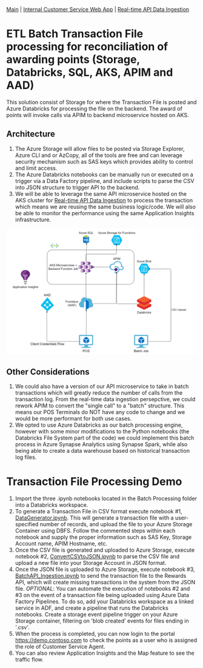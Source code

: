 [Main](README.md) | [Internal Customer Service Web App](APP.md) | [Real-time API Data Ingestion](AKS.md)

# ETL Batch Transaction File processing for reconciliation of awarding points (Storage, Databricks, SQL, AKS, APIM and AAD)
This solution consist of Storage for where the Transaction File is posted and Azure Databricks for processing the file on the backend. The award of points will invoke calls via APIM to backend microservice hosted on AKS.

## Architecture
1. The Azure Storage will allow files to be posted via Storage Explorer, Azure CLI and or AzCopy, all of the tools are free and can leverage security mechanism such as SAS keys which provides ability to control and limit access.
2. The Azure Databricks notebooks can be manually run or executed on a trigger via a Data Factory pipeline, and include scripts to parse the CSV into JSON structure to trigger API to the backend.
3. We will be able to leverage the same API microservice hosted on the AKS cluster for [Real-time API Data Ingestion](AKS.md) to process the transaction which means we are reusing the same business logic/code. We will also be able to monitor the performance using the same Application Insights infrastructure. 

![Architecture](/Architecture/AKS.png)

## Other Considerations
1. We could also have a version of our API microservice to take in batch transactions which will greatly reduce the number of calls from the transaction log. From the real-time data ingestion persepctive, we could rework APIM to convert the "single call" to a "batch" structure. This means our POS Terminals do NOT have any code to change and we would be more performant for both use cases.
2. We opted to use Azure Databricks as our batch processing engine, however with some minor modifications to the Python notebooks (the Databricks File System part of the code) we could implement this batch process in Azure Synapse Analytics using Synapse Spark, while also being able to create a data warehouse based on historical transaction log files.

# Transaction File Processing Demo
1. Import the three .ipynb notebooks located in the Batch Processing folder into a Databricks workspace. 
2. To generate a Transaction File in CSV format execute notebook #1, [DataGenerator.ipynb](BatchProcessing/1DataGenerator.ipynb). This will generate a transaction file with a user-specified number of records, and upload the file to your Azure Storage Container using DBFS. Follow the commented steps within each notebook and supply the proper information such as SAS Key, Storage Account name, APIM Hostname, etc.
3. Once the CSV file is generated and uploaded to Azure Storage, execute notebook #2, [ConvertCSVtoJSON.ipynb](BatchProcessing/2ConvertCSVtoJSON.ipynb) to parse the CSV file and upload a new file into your Storage Account in JSON format.
4. Once the JSON file is uploaded to Azure Storage, execute notebook #3, [BatchAPI_Ingestion.ipynb](BatchProcessing/3BatchAPI_Ingestion.ipynb) to send the transaction file to the Rewards API, which will create missing transactions in the system from the JSON file.
*OPTIONAL*: You can automate the execution of notebooks #2 and #3 on the event of a transaction file being uploaded using Azure Data Factory Pipelines. To do so, add your Databricks workspace as a linked service in ADF, and create a pipeline that runs the Databricks notebooks. Create a storage event pipeline trigger on your Azure Storage container, filtering on 'blob created' events for files ending in '.csv'.
5. When the process is completed, you can now login to the portal https://demo.contoso.com to check the points as a user who is assigned the role of Customer Service Agent.
6. You can also review Application Insights and the Map feature to see the traffic flow.
